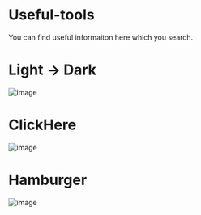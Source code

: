 # Useful-tools
You can find useful informaiton here which you search.

# Light -> Dark
![image](https://github.com/Umudvarr/Useful-tools/assets/126266744/2adbe02e-8e73-47e6-a74f-e061a9a37a70)

# ClickHere

![image](https://github.com/Umudvarr/Useful-tools/assets/126266744/b8ad5731-8c11-4e50-bd3e-e5a96e6dfbe6)

# Hamburger

![image](https://github.com/Umudvarr/Useful-tools/assets/126266744/4388429a-78dc-4bcd-9bd8-4bdebc482989)
